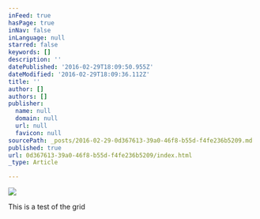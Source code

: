 ```yaml
---
inFeed: true
hasPage: true
inNav: false
inLanguage: null
starred: false
keywords: []
description: ''
datePublished: '2016-02-29T18:09:50.955Z'
dateModified: '2016-02-29T18:09:36.112Z'
title: ''
author: []
authors: []
publisher:
  name: null
  domain: null
  url: null
  favicon: null
sourcePath: _posts/2016-02-29-0d367613-39a0-46f8-b55d-f4fe236b5209.md
published: true
url: 0d367613-39a0-46f8-b55d-f4fe236b5209/index.html
_type: Article

---
```

![](https://the-grid-user-content.s3-us-west-2.amazonaws.com/00c0b1e5-282a-4899-a304-eb285e95e4e4.jpg)

This is a test of the grid